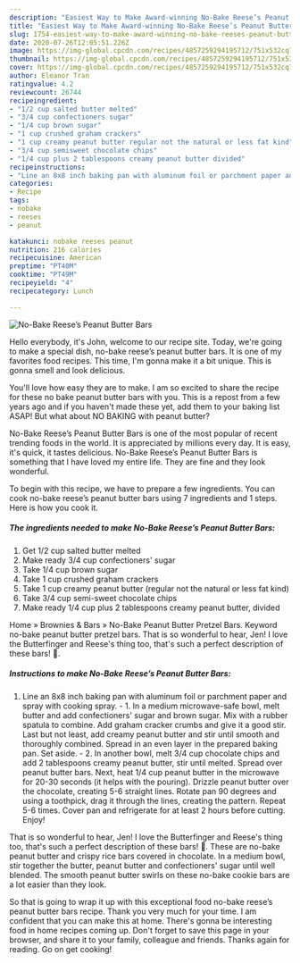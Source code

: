 ```yaml
---
description: "Easiest Way to Make Award-winning No-Bake Reese’s Peanut Butter Bars"
title: "Easiest Way to Make Award-winning No-Bake Reese’s Peanut Butter Bars"
slug: 1754-easiest-way-to-make-award-winning-no-bake-reeses-peanut-butter-bars
date: 2020-07-26T12:05:51.226Z
image: https://img-global.cpcdn.com/recipes/4857259294195712/751x532cq70/no-bake-reeses-peanut-butter-bars-recipe-main-photo.jpg
thumbnail: https://img-global.cpcdn.com/recipes/4857259294195712/751x532cq70/no-bake-reeses-peanut-butter-bars-recipe-main-photo.jpg
cover: https://img-global.cpcdn.com/recipes/4857259294195712/751x532cq70/no-bake-reeses-peanut-butter-bars-recipe-main-photo.jpg
author: Eleanor Tran
ratingvalue: 4.2
reviewcount: 26744
recipeingredient:
- "1/2 cup salted butter melted"
- "3/4 cup confectioners sugar"
- "1/4 cup brown sugar"
- "1 cup crushed graham crackers"
- "1 cup creamy peanut butter regular not the natural or less fat kind"
- "3/4 cup semisweet chocolate chips"
- "1/4 cup plus 2 tablespoons creamy peanut butter divided"
recipeinstructions:
- "Line an 8x8 inch baking pan with aluminum foil or parchment paper and spray with cooking spray. 1. In a medium microwave-safe bowl, melt butter and add confectioners&#39; sugar and brown sugar. Mix with a rubber spatula to combine. Add graham cracker crumbs and give it a good stir. Last but not least, add creamy peanut butter and stir until smooth and thoroughly combined. Spread in an even layer in the prepared baking pan. Set aside. 2. In another bowl, melt 3/4 cup chocolate chips and add 2 tablespoons creamy peanut butter, stir until melted. Spread over peanut butter bars. Next, heat 1/4 cup peanut butter in the microwave for 20-30 seconds (it helps with the pouring). Drizzle peanut butter over the chocolate, creating 5-6 straight lines. Rotate pan 90 degrees and using a toothpick, drag it through the lines, creating the pattern. Repeat 5-6 times. Cover pan and refrigerate for at least 2 hours before cutting. Enjoy!"
categories:
- Recipe
tags:
- nobake
- reeses
- peanut

katakunci: nobake reeses peanut 
nutrition: 216 calories
recipecuisine: American
preptime: "PT40M"
cooktime: "PT49M"
recipeyield: "4"
recipecategory: Lunch

---
```



![No-Bake Reese’s Peanut Butter Bars](https://img-global.cpcdn.com/recipes/4857259294195712/751x532cq70/no-bake-reeses-peanut-butter-bars-recipe-main-photo.jpg)

Hello everybody, it's John, welcome to our recipe site. Today, we're going to make a special dish, no-bake reese’s peanut butter bars. It is one of my favorites food recipes. This time, I'm gonna make it a bit unique. This is gonna smell and look delicious.

You&#39;ll love how easy they are to make. I am so excited to share the recipe for these no bake peanut butter bars with you. This is a repost from a few years ago and if you haven&#39;t made these yet, add them to your baking list ASAP! But what about NO BAKING with peanut butter?

No-Bake Reese’s Peanut Butter Bars is one of the most popular of recent trending foods in the world. It is appreciated by millions every day. It is easy, it's quick, it tastes delicious. No-Bake Reese’s Peanut Butter Bars is something that I have loved my entire life. They are fine and they look wonderful.


To begin with this recipe, we have to prepare a few ingredients. You can cook no-bake reese’s peanut butter bars using 7 ingredients and 1 steps. Here is how you cook it.

<!--inarticleads1-->

##### The ingredients needed to make No-Bake Reese’s Peanut Butter Bars:

1. Get 1/2 cup salted butter melted
1. Make ready 3/4 cup confectioners&#39; sugar
1. Take 1/4 cup brown sugar
1. Take 1 cup crushed graham crackers
1. Take 1 cup creamy peanut butter (regular not the natural or less fat kind)
1. Take 3/4 cup semi-sweet chocolate chips
1. Make ready 1/4 cup plus 2 tablespoons creamy peanut butter, divided


Home » Brownies &amp; Bars » No-Bake Peanut Butter Pretzel Bars. Keyword no-bake peanut butter pretzel bars. That is so wonderful to hear, Jen! I love the Butterfinger and Reese&#39;s thing too, that&#39;s such a perfect description of these bars! 🙂. 

<!--inarticleads2-->

##### Instructions to make No-Bake Reese’s Peanut Butter Bars:

1. Line an 8x8 inch baking pan with aluminum foil or parchment paper and spray with cooking spray. - 1. In a medium microwave-safe bowl, melt butter and add confectioners&#39; sugar and brown sugar. Mix with a rubber spatula to combine. Add graham cracker crumbs and give it a good stir. Last but not least, add creamy peanut butter and stir until smooth and thoroughly combined. Spread in an even layer in the prepared baking pan. Set aside. - 2. In another bowl, melt 3/4 cup chocolate chips and add 2 tablespoons creamy peanut butter, stir until melted. Spread over peanut butter bars. Next, heat 1/4 cup peanut butter in the microwave for 20-30 seconds (it helps with the pouring). Drizzle peanut butter over the chocolate, creating 5-6 straight lines. Rotate pan 90 degrees and using a toothpick, drag it through the lines, creating the pattern. Repeat 5-6 times. Cover pan and refrigerate for at least 2 hours before cutting. Enjoy!


That is so wonderful to hear, Jen! I love the Butterfinger and Reese&#39;s thing too, that&#39;s such a perfect description of these bars! 🙂. These are no-bake peanut butter and crispy rice bars covered in chocolate. In a medium bowl, stir together the butter, peanut butter and confectioners&#39; sugar until well blended. The smooth peanut butter swirls on these no-bake cookie bars are a lot easier than they look. 

So that is going to wrap it up with this exceptional food no-bake reese’s peanut butter bars recipe. Thank you very much for your time. I am confident that you can make this at home. There's gonna be interesting food in home recipes coming up. Don't forget to save this page in your browser, and share it to your family, colleague and friends. Thanks again for reading. Go on get cooking!

